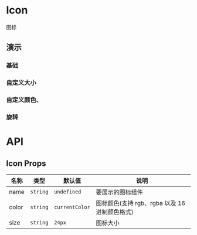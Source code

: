 # Icon

图标

<!-- ```js{2}
  <BerryIcon name="jubao" color="rgb(15,15,15)" size="48px"></BerryIcon>// [!code ++]
  <BerryIcon name="jubao" color="rgba(15,15,15,.5)" size="48px"></BerryIcon>// [!code focus]
  <BerryIcon name="jubao" color="#715718" size="48px" rotate="true"></BerryIcon>// [!code ++]
``` -->

## 演示

### 基础

<preview path="./src/basic.vue" title="基本使用" description=""></preview>

### 自定义大小

<preview path="./src/size.vue" title="基本使用" description=""></preview>

### 自定义颜色、

<preview path="./src/color.vue" title="基本使用" description=""></preview>

### 旋转

<preview path="./src/rotate.vue" title="基本使用" description=""></preview>

# API

## Icon Props

| 名称  | 类型     | 默认值         | 说明                                          |
| ----- | -------- | -------------- | --------------------------------------------- |
| name  | `string` | `undefined`    | 要展示的图标组件                              |
| color | `string` | `currentColor` | 图标颜色(支持 rgb、rgba 以及 16 进制颜色格式) |
| size  | `string` | `24px`         | 图标大小                                      |
